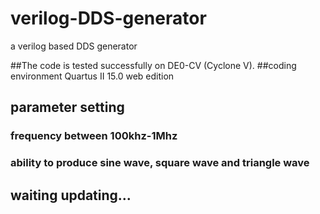# verilog-DDS-generator
a verilog based DDS generator

##The code is tested successfully on DE0-CV (Cyclone V).
##coding environment Quartus II 15.0 web edition

## parameter setting
### frequency between 100khz-1Mhz
### ability to produce sine wave, square wave and triangle wave
## waiting updating...
